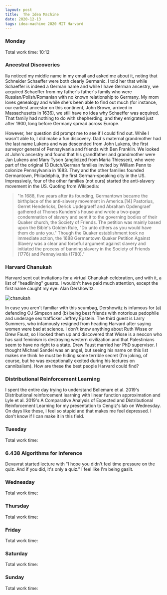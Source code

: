 ```yaml
---
layout: post
title:  The Idea Machine
date: 2020-12-13
tags: idea-machine 2020 MIT Harvard
---
```


### Monday

Total work time: 10:12

### Ancestral Discoveries

Ila noticed my middle name in my email and asked me about it, noting that Schneider Schaeffer
were both clearly Germanic. I told her that while Schaeffer is indeed a German name and while
I have German ancestry, we acquired Schaeffer from my father's father's family who were 
Russian/Polish/Romanian with no known relationship to Germany. My mom loves genealogy and 
while she's been able to find out much (for instance, our earliest ancestor on this continent, John Brown, 
arrived in Massachusetts in 1636), we still have no idea why Schaeffer was acquired. That family
had nothing to do with shepherding, and they emigrated just after 1900, long before Germany
spread across Europe.

However, her question did prompt me to see if I could find out. While I wasn't able to, I did
make a fun discovery. Dad's maternal grandmother had the last name Lukens and was descended 
from John Lukens, the first surveyor general of Pennsylvania and friends with Ben Franklin.
We looked at John's ancestry and found that his grandfather and grandmother were Jan Lukens and
Mary Tyson (anglicized from Maria Thiessen), who were part of the original 13 Dutch/German families
invited by William Penn to colonize Pennsylvania in 1683. They and the other families founded 
Germantown, Philadelphia, the first German-speaking city in the US. Impressively, four of the
other families (not ours) started the anti-slavery movement in the US. Quoting from Wikipedia:

<blockquote>
"In 1688, five years after its founding, Germantown became the birthplace of the anti-slavery
movement in America.[14] Pastorius, Gerret Hendericks, Derick Updegraeff and Abraham Opdengraef 
gathered at Thones Kunders's house and wrote a two-page condemnation of slavery and sent it to 
the governing bodies of their Quaker church, the Society of Friends. The petition was mainly based
upon the Bible's Golden Rule, "Do unto others as you would have them do unto you." Though the
Quaker establishment took no immediate action, the 1688 Germantown Quaker Petition Against Slavery
was a clear and forceful argument against slavery and initiated the process of banning slavery in
the Society of Friends (1776) and Pennsylvania (1780)."
</blockquote>


### Harvard Chanukah

Harvard sent out invitations for a virtual Chanukah celebration, and with it, a list of "headlining"
guests. I wouldn't have paid much attention, except the first name caught my eye: Alan Dershowitz.

![chanukah]({{site.url}}/assets/20201213-idea-machine/chanukah.jpeg)

In case you aren't familiar with this scumbag, Dershowitz is infamous for (a) defending OJ Simpson
and (b) being best friends with notorious pedophile and underage sex trafficker Jeffrey Epstein.
The third guest is Larry Summers, who infamously resigned from
heading Harvard after saying women were bad at science. I don't know anything about Ruth Wisse or 
Drew Faust, so I looked them up and discovered that Wisse is a neocon who has said feminism is destroying
western civilization and that Palestinians seem to have no right to a state. Drew Faust married
her PhD supervisor. I thought Michael Sandel was an angel, but seeing his name on this list makes
me think he must be hiding some terrible secret (I'm joking, of course, but he was exceptionally
excited during his lectures on cannibalism). How are these the best people Harvard could find?

### Distributional Reinforcement Learning

I spent the entire day trying to understand Bellemare et al. 2019's Distributional reinforcement learning
with linear function approximation and Lyle et al. 2019's A Comparative Analysis of Expected and
Distributional Reinforcement Learning for my presentation to Cengiz's lab on Wednesday. On days like
these, I feel so stupid and that makes me feel depressed. I don't know if I can make it in this field.


### Tuesday

Total work time:

### 6.438 Algorithms for Inference

Devavrat started lecture with "I hope you didn't feel time pressure on the quiz.
And if you did, it's only a quiz." I feel like I'm being gaslit.


### Wednesday

Total work time: 

### Thursday

Total work time: 

### Friday

Total work time: 

### Saturday

Total work time: 

### Sunday

Total work time: 
